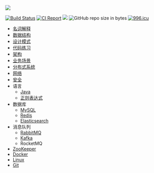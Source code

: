 ![](logo.jpg)

[![Build Status](https://travis-ci.org/pojozhang/playground.svg?branch=master)](https://travis-ci.org/pojozhang/playground) [![CI Report](https://img.shields.io/badge/ci-report-blue.svg)](https://pojozhang.github.io/playground-report) ![](https://img.shields.io/github/last-commit/pojozhang/playground.svg) ![GitHub repo size in bytes](https://img.shields.io/github/repo-size/pojozhang/playground.svg) [![996.icu](https://img.shields.io/badge/link-996.icu-red.svg)](https://996.icu)

- [名词解释](problems/terminology/README.md)
- [数据结构](problems/structure/README.md)
- [设计模式](problems/design-pattern/README.md)
- [代码练习](problems/coding-dojo/README.md)
- [️架构](problems/architecture/README.md)
- [业务场景](problems/business/README.md)
- [分布式系统](problems/distribution-system/README.md)
- [网络](problems/net/README.md)
- [安全](problems/security/README.md)
- 语言
  - [Java](problems/java/README.md)
  - [正则表达式](problems/regex/README.md)
- 数据库
  - [MySQL](problems/mysql/README.md)
  - [Redis](problems/redis/README.md)
  - [Elasticsearch](problems/elasticsearch/README.md)
- 消息队列
  - [RabbitMQ](problems/rabbitmq/README.md)
  - [Kafka](problems/kafka/README.md)
  - RocketMQ
- [ZooKeeper](problems/zookeeper/README.md)
- [Docker](problems/docker/README.md)
- [Linux](problems/linux/README.md)
- [Git](problems/git/README.md)